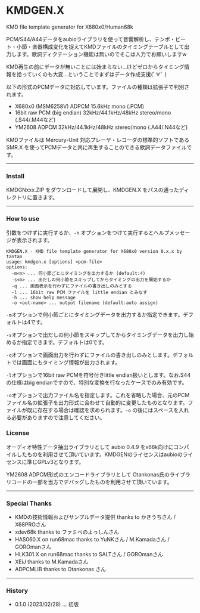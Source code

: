 # KMDGEN.X

KMD file template generator for X680x0/Human68k

PCM/S44/A44データをaubioライブラリを使って音響解析し、テンポ・ビート・小節・楽器構成変化を捉えてKMDファイルのタイミングテーブルとして出力します。歌詞ディクテーション機能は無いのでそこは人力でお願いしますw

KMD再生の前にデータが無いことには始まらない...けどゼロからタイミング情報を拾っていくのも大変...ということでまずはデータ作成支援(ﾟ∀ﾟ ) 

以下の形式のPCMデータに対応しています。ファイルの種類は拡張子で判別されます。

- X680x0 (MSM6258V) ADPCM 15.6kHz mono (.PCM)
- 16bit raw PCM (big endian) 32kHz/44.1kHz/48kHz stereo/mono (.S44/.M44など)
- YM2608 ADPCM 32kHz/44.1kHz/48kHz stereo/mono (.A44/.N44など)

KMDファイルは Mercury-Unit 対応プレーヤ・レコーダの標準的ソフトである SMR.X を使ってPCMデータと共に再生することのできる歌詞データファイルです。

---

### Install

KMDGNxxx.ZIP をダウンロードして展開し、KMDGEN.X をパスの通ったディレクトリに置きます。

---

### How to use

引数をつけずに実行するか、`-h` オプションをつけて実行するとヘルプメッセージが表示されます。

    KMDGEN.X - KMD file template generator for X680x0 version 0.x.x by tantan
    usage: kmdgen.x [options] <pcm-file>
    options:
      -m<n> ... 何小節ごとにタイミングを出力するか (default:4)
      -s<n> ... 出だしの何小節をスキップしてからタイミングの出力を開始するか
      -q ... 画面表示を行わずにファイルの書き出しのみとする
      -l ... 16bit raw PCM ファイルを little endian とみなす
      -h ... show help message
      -o <out-name> ... output filename (default:auto assign)

`-m`オプションで何小節ごとにタイミングデータを出力するか指定できます。デフォルトは4です。

`-s`オプションで出だしの何小節をスキップしてからタイミングデータを出力し始めるか指定できます。デフォルトは0です。

`-q`オプションで画面出力を行わずにファイルの書き出しのみとします。デフォルトでは画面にもタイミング情報が出力されます。

`-l`オプションで16bit raw PCMを符号付きlittle endian扱いとします。なお.S44の仕様はbig endianですので、特別な変換を行なったケースでのみ有効です。

`-o`オプションで出力ファイル名を指定します。これを省略した場合、元のPCMファイル名の拡張子を出力形式に合わせて自動的に変更したものとなります。ファイルが既に存在する場合は確認を求められます。`-o` の後にはスペースを入れる必要がありますので注意してください。

### License

オーディオ特性データ抽出ライブラリとして aubio 0.4.9 をx68k向けにコンパイルしたものを利用させて頂いています。KMDGENのライセンスはaubioのライセンスに準じGPLv3となります。

YM2608 ADPCM形式のエンコードライブラリとして Otankonas氏のライブラリコードの一部を当方でデバッグしたものを利用させて頂いています。

---

### Special Thanks

* KMDの技術情報およびサンプルデータ提供 thanks to かきうちさん / X68PROさん 
* xdev68k thanks to ファミべのよっしんさん
* HAS060.X on run68mac thanks to YuNKさん / M.Kamadaさん / GOROmanさん
* HLK301.X on run68mac thanks to SALTさん / GOROmanさん
* XEiJ thanks to M.Kamadaさん
* ADPCMLIB thanks to Otankonas さん

---

### History

* 0.1.0 (2023/02/28) ... 初版